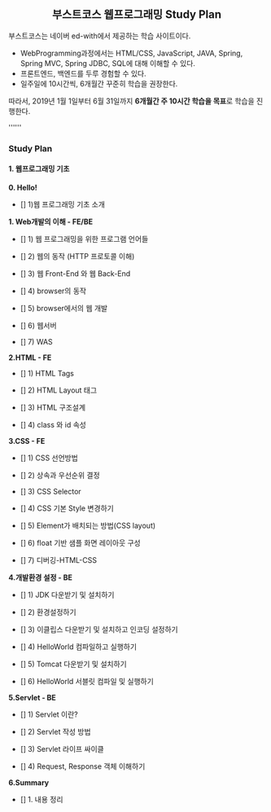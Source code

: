 ## <center> 부스트코스 웹프로그래밍 Study Plan </center>



부스트코스는 네이버 ed-with에서 제공하는 학습 사이트이다.

- WebProgramming과정에서는 HTML/CSS, JavaScript, JAVA, Spring, Spring MVC, Spring JDBC, SQL에 대해 이해할 수 있다.
- 프론트엔드, 백엔드를 두루 경험할 수 있다.
- 일주일에 10시간씩, 6개월간 꾸준히 학습을 권장한다.

따라서, 2019년 1월 1일부터 6월 31일까지 **6개월간 주 10시간 학습을 목표**로 학습을 진행한다.

''''''

### Study Plan

#### 1. 웹프로그래밍 기초

**0. Hello!**

- [] 1)웹 프로그래밍 기초 소개



**1. Web개발의 이해 - FE/BE**

- [] 1) 웹 프로그래밍을 위한 프로그램 언어들

- [] 2) 웹의 동작 (HTTP 프로토콜 이해)

- [] 3) 웹 Front-End 와 웹 Back-End

- [] 4) browser의 동작

- [] 5) browser에서의 웹 개발

- [] 6) 웹서버

- [] 7) WAS

**2.HTML - FE**
- [] 1) HTML Tags

- [] 2) HTML Layout 태그

- [] 3) HTML 구조설계

- [] 4) class 와 id 속성

**3.CSS - FE**
- [] 1) CSS 선언방법

- [] 2) 상속과 우선순위 결정

- [] 3) CSS Selector

- [] 4) CSS 기본 Style 변경하기

- [] 5) Element가 배치되는 방법(CSS layout)

- [] 6) float 기반 샘플 화면 레이아웃 구성

- [] 7) 디버깅-HTML-CSS

**4.개발환경 설정 - BE**
- [] 1) JDK 다운받기 및 설치하기

- [] 2) 환경설정하기

- [] 3) 이클립스 다운받기 및 설치하고 인코딩 설정하기

- [] 4) HelloWorld 컴파일하고 실행하기

- [] 5) Tomcat 다운받기 및 설치하기

- [] 6) HelloWorld 서블릿 컴파일 및 실행하기

**5.Servlet - BE**
- [] 1) Servlet 이란?

- [] 2) Servlet 작성 방법

- [] 3) Servlet 라이프 싸이클

- [] 4) Request, Response 객체 이해하기

**6.Summary**

- [] 1. 내용 정리